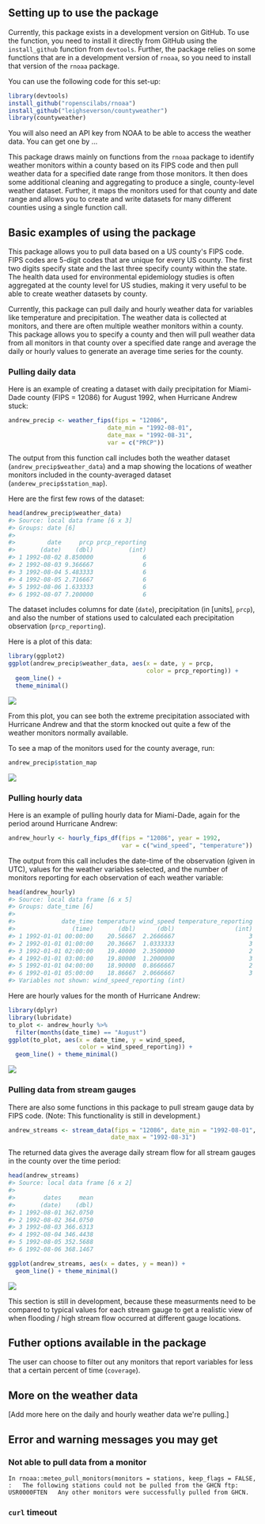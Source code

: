 
<!-- README.md is generated from README.Rmd. Please edit that file -->
Setting up to use the package
-----------------------------

Currently, this package exists in a development version on GitHub. To use the function, you need to install it directly from GitHub using the `install_github` function from `devtools`. Further, the package relies on some functions that are in a development version of `rnoaa`, so you need to install that version of the `rnoaa` package.

You can use the following code for this set-up:

``` r
library(devtools)
install_github("ropenscilabs/rnoaa")
install_github("leighseverson/countyweather")
library(countyweather)
```

You will also need an API key from NOAA to be able to access the weather data. You can get one by ...

This package draws mainly on functions from the `rnoaa` package to identify weather monitors within a county based on its FIPS code and then pull weather data for a specified date range from those monitors. It then does some additional cleaning and aggregating to produce a single, county-level weather dataset. Further, it maps the monitors used for that county and date range and allows you to create and write datasets for many different counties using a single function call.

Basic examples of using the package
-----------------------------------

This package allows you to pull data based on a US county's FIPS code. FIPS codes are 5-digit codes that are unique for every US county. The first two digits specify state and the last three specify county within the state. The health data used for environmental epidemiology studies is often aggregated at the county level for US studies, making it very useful to be able to create weather datasets by county.

Currently, this package can pull daily and hourly weather data for variables like temperature and precipitation. The weather data is collected at monitors, and there are often multiple weather monitors within a county. This package allows you to specify a county and then will pull weather data from all monitors in that county over a specified date range and average the daily or hourly values to generate an average time series for the county.

### Pulling daily data

Here is an example of creating a dataset with daily precipitation for Miami-Dade county (FIPS = 12086) for August 1992, when Hurricane Andrew stuck:

``` r
andrew_precip <- weather_fips(fips = "12086", 
                            date_min = "1992-08-01", 
                            date_max = "1992-08-31",
                            var = c("PRCP"))
```

The output from this function call includes both the weather dataset (`andrew_precip$weather_data`) and a map showing the locations of weather monitors included in the county-averaged dataset (`anderew_precip$station_map`).

Here are the first few rows of the dataset:

``` r
head(andrew_precip$weather_data)
#> Source: local data frame [6 x 3]
#> Groups: date [6]
#> 
#>         date     prcp prcp_reporting
#>       (date)    (dbl)          (int)
#> 1 1992-08-02 8.850000              6
#> 2 1992-08-03 9.366667              6
#> 3 1992-08-04 5.483333              6
#> 4 1992-08-05 2.716667              6
#> 5 1992-08-06 1.633333              6
#> 6 1992-08-07 7.200000              6
```

The dataset includes columns for date (`date`), precipitation (in \[units\], `prcp`), and also the number of stations used to calculated each precipitation observation (`prcp_reporting`).

Here is a plot of this data:

``` r
library(ggplot2)
ggplot(andrew_precip$weather_data, aes(x = date, y = prcp,
                                       color = prcp_reporting)) + 
  geom_line() + 
  theme_minimal()
```

![](README-unnamed-chunk-6-1.png)

From this plot, you can see both the extreme precipitation associated with Hurricane Andrew and that the storm knocked out quite a few of the weather monitors normally available.

To see a map of the monitors used for the county average, run:

``` r
andrew_precip$station_map
```

![](README-unnamed-chunk-7-1.png)

### Pulling hourly data

Here is an example of pulling hourly data for Miami-Dade, again for the period around Hurricane Andrew:

``` r
andrew_hourly <- hourly_fips_df(fips = "12086", year = 1992,
                                var = c("wind_speed", "temperature"))
```

The output from this call includes the date-time of the observation (given in UTC), values for the weather variables selected, and the number of monitors reporting for each observation of each weather variable:

``` r
head(andrew_hourly)
#> Source: local data frame [6 x 5]
#> Groups: date_time [6]
#> 
#>             date_time temperature wind_speed temperature_reporting
#>                (time)       (dbl)      (dbl)                 (int)
#> 1 1992-01-01 00:00:00    20.56667  2.2666667                     3
#> 2 1992-01-01 01:00:00    20.36667  1.0333333                     3
#> 3 1992-01-01 02:00:00    19.40000  2.3500000                     2
#> 4 1992-01-01 03:00:00    19.80000  1.2000000                     3
#> 5 1992-01-01 04:00:00    18.90000  0.8666667                     2
#> 6 1992-01-01 05:00:00    18.86667  2.0666667                     3
#> Variables not shown: wind_speed_reporting (int)
```

Here are hourly values for the month of Hurricane Andrew:

``` r
library(dplyr)
library(lubridate)
to_plot <- andrew_hourly %>%
  filter(months(date_time) == "August")
ggplot(to_plot, aes(x = date_time, y = wind_speed,
                    color = wind_speed_reporting)) + 
  geom_line() + theme_minimal()
```

![](README-unnamed-chunk-10-1.png)

### Pulling data from stream gauges

There are also some functions in this package to pull stream gauge data by FIPS code. (Note: This functionality is still in development.)

``` r
andrew_streams <- stream_data(fips = "12086", date_min = "1992-08-01",
                             date_max = "1992-08-31")
```

The returned data gives the average daily stream flow for all stream gauges in the county over the time period:

``` r
head(andrew_streams)
#> Source: local data frame [6 x 2]
#> 
#>        dates     mean
#>       (date)    (dbl)
#> 1 1992-08-01 362.0750
#> 2 1992-08-02 364.0750
#> 3 1992-08-03 366.6313
#> 4 1992-08-04 346.4438
#> 5 1992-08-05 352.5688
#> 6 1992-08-06 368.1467
```

``` r
ggplot(andrew_streams, aes(x = dates, y = mean)) + 
  geom_line() + theme_minimal()
```

![](README-unnamed-chunk-13-1.png)

This section is still in development, because these measurments need to be compared to typical values for each stream gauge to get a realistic view of when flooding / high stream flow occurred at different gauge locations.

Futher options available in the package
---------------------------------------

The user can choose to filter out any monitors that report variables for less that a certain percent of time (`coverage`).

More on the weather data
------------------------

\[Add more here on the daily and hourly weather data we're pulling.\]

Error and warning messages you may get
--------------------------------------

### Not able to pull data from a monitor

`In rnoaa::meteo_pull_monitors(monitors = stations, keep_flags = FALSE,  :   The following stations could not be pulled from the GHCN ftp:  USR0000FTEN   Any other monitors were successfully pulled from GHCN.`

### `curl` timeout
